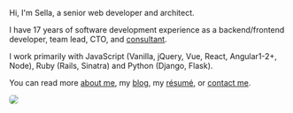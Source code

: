 Hi, I'm Sella, a senior web developer and architect.

I have 17 years of software development experience as a backend/frontend developer, team lead, CTO, and [consultant](/consulting). 

I work primarily with JavaScript (Vanilla, jQuery, Vue, React, Angular1-2+, Node), Ruby (Rails, Sinatra) and Python (Django, Flask).

You can read more [about me](/about.html), my [blog](/blog/index.html), my [résumé](/cv_sella_rafaeli_march_17.pdf), or [contact me](/contact.html).


<!-- I am also into [software](/software.html), [hiking](/hiking.html), [psychology](/psychology.html), [spirituality](/spirituality.html), and [languages](/languages.html). 

* [About me](/about.html)
* [Blog](/blog.html)
* [Résumé](/cv_sella_rafaeli_march_17.pdf)

* [Contact](/contact.html)
 -->
<div class='center'>
  <img src="https://imgur.com/NJoZJIs.jpg"  style='border-radius: 5px'>
</div>

<!-- * [Creative](/creative.html) -->
<!-- * [Podcast](/podcast) -->
